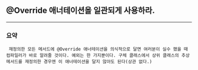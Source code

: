 ## @Override 애너테이션을 일관되게 사용하라.
---
### 요약
` 
재정의한 모든 메서드에 @Override 애너테이션을 의식적으로 달면 여러분이 실수 했을 때 컴파일러가 바로 알려줄 것이다. 예외는 한 가지뿐이다. 구체 클래스에서 상위 클래스의 추상메서드를 재정의한 경우엔 이 애너테이션을 달지 않아도 된다(상관 없다.)
`
